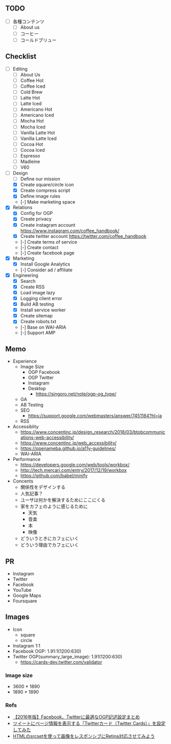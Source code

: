 ## TODO

- [ ] 各種コンテンツ
  - [ ] About us
  - [ ] コーヒー
  - [ ] コールドブリュー

## Checklist

- [ ] Editing
  - [ ] About Us
  - [ ] Coffee Hot
  - [ ] Coffee Iced
  - [ ] Cold Brew
  - [ ] Latte Hot
  - [ ] Latte Iced
  - [ ] Americano Hot
  - [ ] Americano Iced
  - [ ] Mocha Hot
  - [ ] Mocha Iced
  - [ ] Vanilla Latte Hot
  - [ ] Vanilla Latte Iced
  - [ ] Cocoa Hot
  - [ ] Cocoa Iced
  - [ ] Espresso
  - [ ] Madleine
  - [ ] V60
- [ ] Design
  - [ ] Define our mission
  - [x] Create square/circle icon
  - [x] Create compress script
  - [x] Define image rules
  - [-] Make marketing space
- [x] Relations
  - [x] Config for OGP
  - [x] Create privacy
  - [x] Create instagram account https://www.instagram.com/coffee_handbook/
  - [x] Create twitter account https://twitter.com/coffee_handbook
  - [-] Create terms of service
  - [-] Create contact
  - [-] Create facebook page
- [x] Marketing
  - [x] Install Google Analytics
  - [-] Consider ad / affiliate
- [x] Engineering
  - [x] Search
  - [x] Create RSS
  - [x] Load image lazy
  - [x] Logging client error
  - [x] Build AB testing
  - [x] Install service worker
  - [x] Create sitemap
  - [x] Create robots.txt
  - [-] Base on WAI-ARIA
  - [-] Support AMP

## Memo

- Experience
  - Image Size
    - OGP Facebook
    - OGP Twitter
    - Instagram
    - Desktop
      - https://singoro.net/note/ogp-og_type/
  - GA
  - AB Testing
  - SEO
    - https://support.google.com/webmasters/answer/7451184?hl=ja
  - RSS
- Accessiblity
  - https://www.concentinc.jp/design_research/2018/03/btobcommunications-web-accessibility/
  - https://www.concentinc.jp/web_accessibility/
  - https://openameba.github.io/a11y-guidelines/
  - WAI-ARIA
- Performance
  - https://developers.google.com/web/tools/workbox/
  - http://tech.mercari.com/entry/2017/12/19/workbox
  - https://github.com/babel/minify
- Concents
  - 関係性をデザインする
  - 人気記事？
  - ユーザは何かを解決するためにここにくる
  - 家をカフェのように感じるために
    - 天気
    - 音楽
    - 本
    - 映像
  - どういうときにカフェにいく
  - どういう理由でカフェにいく

## PR

- Instagram
- Twitter
- Facebook
- YouTube
- Google Maps
- Foursquare

## Images

- Icon
  - square
  - circle
- Instagram 1:1
- Facebook OGP: 1.91:1(1200:630)
- Twitter OGP(summary_large_image): 1.91(1200:630)
  - https://cards-dev.twitter.com/validator

### Image size

- 3600 * 1890
- 1890 * 1890

### Refs

- [【2016年版】Facebook、Twitterに最適なOGP記述設定まとめ](https://liginc.co.jp/325552)
- [ツイートにページ情報を表示する「Twitterカード（Twitter Cards）」を設定してみた](https://www.granfairs.com/blog/staff/setting-twitter-cards)
- [HTMLのsrcsetを使って画像をレスポンシブにRetina対応させてみよう](http://kia-king.com/blog/tutorial/responsive-images-with-srcset/)
